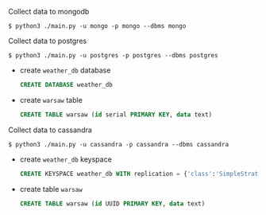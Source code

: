 
Collect data to mongodb

```shell
$ python3 ./main.py -u mongo -p mongo --dbms mongo
```

Collect data to postgres

```shell
$ python3 ./main.py -u postgres -p postgres --dbms postgres
```

* create `weather_db` database
  ```sql
  CREATE DATABASE weather_db
  ```
* create `warsaw` table
  ```sql
  CREATE TABLE warsaw (id serial PRIMARY KEY, data text)
  ```

Collect data to cassandra

```shell
$ python3 ./main.py -u cassandra -p cassandra --dbms cassandra
```

* create `weather_db` keyspace
  ```sql
  CREATE KEYSPACE weather_db WITH replication = {'class':'SimpleStrategy', 'replication_factor' : 1};
  ```
* create table `warsaw`
  ```sql
  CREATE TABLE warsaw (id UUID PRIMARY KEY, data text)
  ```